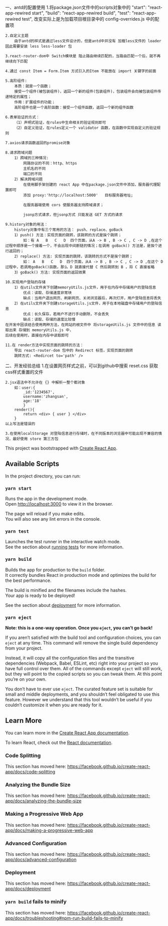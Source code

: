 一、antd的配置使用
    1.将package.json文件中的scripts对象中的 
        "start": "react-app-rewired start",
        "build": "react-app-rewired build",
        "test": "react-app-rewired test",
        改变实际上是为加载项目根目录中的 config-overrides.js 中的配置项

    2.自定义主题
        由于antd的样式是通过less文件设计的，但是antd中并没有 加载less文件的 loader 因此需要安装 less less-loader 包

    3.react-router-dom中 Switch模块是 阻止路由继续匹配的，当路由匹配一个后，就不再继续向下匹配

    4.通过 const Item = Form.Item 方式引入的Item 不能放在 import 关键字的前面

    5.高阶组件:
        本质：就是一个函数；
        接受一个组件(被包装组件)，返回一个新的组件(包装组件)，包装组件会向被包装组件传递特定的属性；
        作用：扩展组件的功能；
        高阶组件也是一个高阶函数：接受一个组件函数，返回一个新的组件函数

    6.表单验证的方式：
        （1）声明式验证，在rules中生命相关的验证规则即可
        （2）自定义验证，在rules定义一个 validator 函数，在函数中实现自定义的验证规则

    7.axios请求函数返回的promise对象

    8.请求跨域问题
        1）跨域的三种情况:
            网路协议的不同：http、https
            主机名的不同
            端口的不同
        2）解决跨域问题
            在使用脚手架创建的 react App 中在package.json文件中添加，服务器代理配置即可
            添加 proxy:'http://localhost:5000'   目标服务器地址;

            在服务器端使用 cors 使服务器支持跨域请求；

            jsonp方式请求，但jsonp方式 只能发送 GET 方式的请求

    9.history对象的用法：
        history对象中有三个常用的方法： push、replace、goBack
        1）push() 方法：实现页面的跳转，该跳转的方式是挨个跳转；
            如：有 A   B   C   D  四个页面，从A -> B , B -> C , C -> D ,在这个过程中顺序是一个接着一个，不会出现中间断链的情况；在调用 goBack() 方法是，是挨个进行返回的；
        2）replace() 方法: 实现页面的跳转，该跳转的方式不是挨个跳转；
            如： A   B   C   D  四个页面，从A -> B , B -> C , C -> D ,在这个 D 过程中，若调用goBack()函数，那么 D 就直接代替 C 然后跳转到 B ，将 C 直接省略
        3）goBack() 方法: 实现页面的返回效果

    10.实现用户登陆的存储
        1）在utils文件夹下创建memoryUtils.js文件，用于在内存中存储用户的登陆信息
            优点：读取、存储速度非常块
            缺点：当用户退出网页、刷新网页、关闭浏览器后，再次打开，用户登陆信息将丢失
        2）在utils文件夹下创建storageUtils.js文件，用于在本地磁盘中存储用户的登陆信息
            优点：长久保存，若用户不进行手动删除，不会丢失
            缺点：读取、存储的速度比较慢
    在开发中因该结合使用两种方法，在网站的根文件中 将storageUtils.js 文件中的信息 读取出来 存储到 memoryUtils.js 中，
    后续在使用时，直接在内存中读取即可

    11.在 render方法中实现页面的跳转的方法：
        导出 react-router-dom 包中的 Redirect 标签，实现页面的跳转
        跳转方式: <Redircet to='path' />





二、开发经验总结
    1.在设置网页样式之前，可以到github中搜索 reset.css 获取css样式重置的文件

    2.jsx语法中不允许在 {} 中解析一整个都对象
        如：user:{
            _id:'1234567',
            username:'zhangsan',
            age:'18'
            }
        render(){
            return <div> { user } </div>
        }
    以上写法是错误的

    3.在使用localStorage 对登陆信息进行存储时，在不同版本的浏览器中可能出现不兼容的情况，最好使用 store 第三方包


This project was bootstrapped with [Create React App](https://github.com/facebook/create-react-app).

## Available Scripts

In the project directory, you can run:

### `yarn start`

Runs the app in the development mode.<br />
Open [http://localhost:3000](http://localhost:3000) to view it in the browser.

The page will reload if you make edits.<br />
You will also see any lint errors in the console.

### `yarn test`

Launches the test runner in the interactive watch mode.<br />
See the section about [running tests](https://facebook.github.io/create-react-app/docs/running-tests) for more information.

### `yarn build`

Builds the app for production to the `build` folder.<br />
It correctly bundles React in production mode and optimizes the build for the best performance.

The build is minified and the filenames include the hashes.<br />
Your app is ready to be deployed!

See the section about [deployment](https://facebook.github.io/create-react-app/docs/deployment) for more information.

### `yarn eject`

**Note: this is a one-way operation. Once you `eject`, you can’t go back!**

If you aren’t satisfied with the build tool and configuration choices, you can `eject` at any time. This command will remove the single build dependency from your project.

Instead, it will copy all the configuration files and the transitive dependencies (Webpack, Babel, ESLint, etc) right into your project so you have full control over them. All of the commands except `eject` will still work, but they will point to the copied scripts so you can tweak them. At this point you’re on your own.

You don’t have to ever use `eject`. The curated feature set is suitable for small and middle deployments, and you shouldn’t feel obligated to use this feature. However we understand that this tool wouldn’t be useful if you couldn’t customize it when you are ready for it.

## Learn More

You can learn more in the [Create React App documentation](https://facebook.github.io/create-react-app/docs/getting-started).

To learn React, check out the [React documentation](https://reactjs.org/).

### Code Splitting

This section has moved here: https://facebook.github.io/create-react-app/docs/code-splitting

### Analyzing the Bundle Size

This section has moved here: https://facebook.github.io/create-react-app/docs/analyzing-the-bundle-size

### Making a Progressive Web App

This section has moved here: https://facebook.github.io/create-react-app/docs/making-a-progressive-web-app

### Advanced Configuration

This section has moved here: https://facebook.github.io/create-react-app/docs/advanced-configuration

### Deployment

This section has moved here: https://facebook.github.io/create-react-app/docs/deployment

### `yarn build` fails to minify

This section has moved here: https://facebook.github.io/create-react-app/docs/troubleshooting#npm-run-build-fails-to-minify
